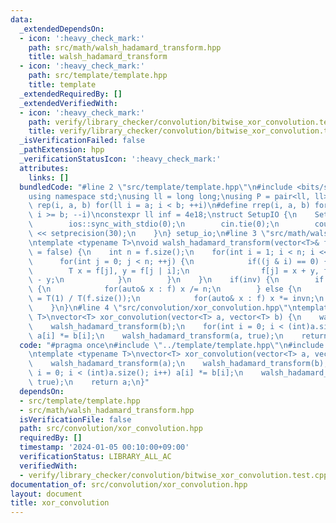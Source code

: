 ```yaml
---
data:
  _extendedDependsOn:
  - icon: ':heavy_check_mark:'
    path: src/math/walsh_hadamard_transform.hpp
    title: walsh_hadamard_transform
  - icon: ':heavy_check_mark:'
    path: src/template/template.hpp
    title: template
  _extendedRequiredBy: []
  _extendedVerifiedWith:
  - icon: ':heavy_check_mark:'
    path: verify/library_checker/convolution/bitwise_xor_convolution.test.cpp
    title: verify/library_checker/convolution/bitwise_xor_convolution.test.cpp
  _isVerificationFailed: false
  _pathExtension: hpp
  _verificationStatusIcon: ':heavy_check_mark:'
  attributes:
    links: []
  bundledCode: "#line 2 \"src/template/template.hpp\"\n#include <bits/stdc++.h>\n\
    using namespace std;\nusing ll = long long;\nusing P = pair<ll, ll>;\n#define\
    \ rep(i, a, b) for(ll i = a; i < b; ++i)\n#define rrep(i, a, b) for(ll i = a;\
    \ i >= b; --i)\nconstexpr ll inf = 4e18;\nstruct SetupIO {\n    SetupIO() {\n\
    \        ios::sync_with_stdio(0);\n        cin.tie(0);\n        cout << fixed\
    \ << setprecision(30);\n    }\n} setup_io;\n#line 3 \"src/math/walsh_hadamard_transform.hpp\"\
    \ntemplate <typename T>\nvoid walsh_hadamard_transform(vector<T>& f, bool inv\
    \ = false) {\n    int n = f.size();\n    for(int i = 1; i < n; i <<= 1) {\n  \
    \      for(int j = 0; j < n; ++j) {\n            if((j & i) == 0) {\n        \
    \        T x = f[j], y = f[j | i];\n                f[j] = x + y, f[j | i] = x\
    \ - y;\n            }\n        }\n    }\n    if(inv) {\n        if constexpr(is_integral<T>::value)\
    \ {\n            for(auto& x : f) x /= n;\n        } else {\n            T invn\
    \ = T(1) / T(f.size());\n            for(auto& x : f) x *= invn;\n        }\n\
    \    }\n}\n#line 4 \"src/convolution/xor_convolution.hpp\"\ntemplate <typename\
    \ T>\nvector<T> xor_convolution(vector<T> a, vector<T> b) {\n    walsh_hadamard_transform(a);\n\
    \    walsh_hadamard_transform(b);\n    for(int i = 0; i < (int)a.size(); i++)\
    \ a[i] *= b[i];\n    walsh_hadamard_transform(a, true);\n    return a;\n}\n"
  code: "#pragma once\n#include \"../template/template.hpp\"\n#include \"../math/walsh_hadamard_transform.hpp\"\
    \ntemplate <typename T>\nvector<T> xor_convolution(vector<T> a, vector<T> b) {\n\
    \    walsh_hadamard_transform(a);\n    walsh_hadamard_transform(b);\n    for(int\
    \ i = 0; i < (int)a.size(); i++) a[i] *= b[i];\n    walsh_hadamard_transform(a,\
    \ true);\n    return a;\n}"
  dependsOn:
  - src/template/template.hpp
  - src/math/walsh_hadamard_transform.hpp
  isVerificationFile: false
  path: src/convolution/xor_convolution.hpp
  requiredBy: []
  timestamp: '2024-01-05 00:10:00+09:00'
  verificationStatus: LIBRARY_ALL_AC
  verifiedWith:
  - verify/library_checker/convolution/bitwise_xor_convolution.test.cpp
documentation_of: src/convolution/xor_convolution.hpp
layout: document
title: xor_convolution
---
```

